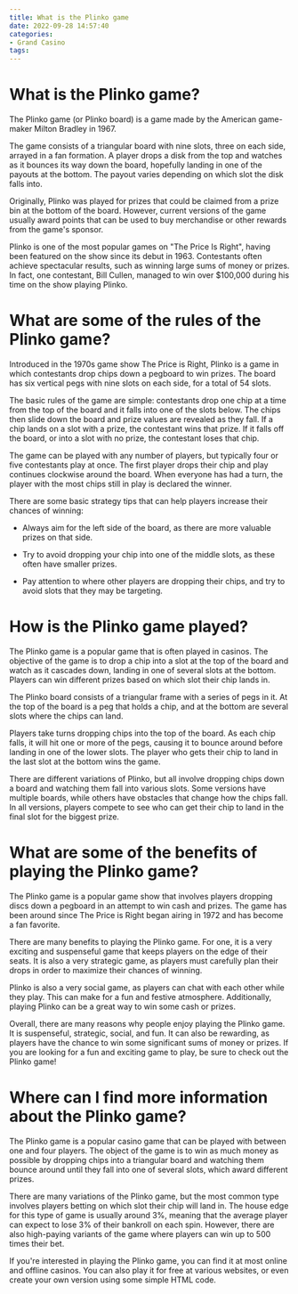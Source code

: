 ```yaml
---
title: What is the Plinko game
date: 2022-09-28 14:57:40
categories:
- Grand Casino
tags:
---
```



#  What is the Plinko game?

The Plinko game (or Plinko board) is a game made by the American game-maker Milton Bradley in 1967.

The game consists of a triangular board with nine slots, three on each side, arrayed in a fan formation. A player drops a disk from the top and watches as it bounces its way down the board, hopefully landing in one of the payouts at the bottom. The payout varies depending on which slot the disk falls into.

Originally, Plinko was played for prizes that could be claimed from a prize bin at the bottom of the board. However, current versions of the game usually award points that can be used to buy merchandise or other rewards from the game's sponsor.

Plinko is one of the most popular games on "The Price Is Right", having been featured on the show since its debut in 1963. Contestants often achieve spectacular results, such as winning large sums of money or prizes. In fact, one contestant, Bill Cullen, managed to win over $100,000 during his time on the show playing Plinko.

#  What are some of the rules of the Plinko game?

Introduced in the 1970s game show The Price is Right, Plinko is a game in which contestants drop chips down a pegboard to win prizes. The board has six vertical pegs with nine slots on each side, for a total of 54 slots.

The basic rules of the game are simple: contestants drop one chip at a time from the top of the board and it falls into one of the slots below. The chips then slide down the board and prize values are revealed as they fall. If a chip lands on a slot with a prize, the contestant wins that prize. If it falls off the board, or into a slot with no prize, the contestant loses that chip.

The game can be played with any number of players, but typically four or five contestants play at once. The first player drops their chip and play continues clockwise around the board. When everyone has had a turn, the player with the most chips still in play is declared the winner.

There are some basic strategy tips that can help players increase their chances of winning:

- Always aim for the left side of the board, as there are more valuable prizes on that side.

- Try to avoid dropping your chip into one of the middle slots, as these often have smaller prizes.

- Pay attention to where other players are dropping their chips, and try to avoid slots that they may be targeting.

#  How is the Plinko game played?

The Plinko game is a popular game that is often played in casinos. The objective of the game is to drop a chip into a slot at the top of the board and watch as it cascades down, landing in one of several slots at the bottom. Players can win different prizes based on which slot their chip lands in.

The Plinko board consists of a triangular frame with a series of pegs in it. At the top of the board is a peg that holds a chip, and at the bottom are several slots where the chips can land.

Players take turns dropping chips into the top of the board. As each chip falls, it will hit one or more of the pegs, causing it to bounce around before landing in one of the lower slots. The player who gets their chip to land in the last slot at the bottom wins the game.

There are different variations of Plinko, but all involve dropping chips down a board and watching them fall into various slots. Some versions have multiple boards, while others have obstacles that change how the chips fall. In all versions, players compete to see who can get their chip to land in the final slot for the biggest prize.

#  What are some of the benefits of playing the Plinko game?

The Plinko game is a popular game show that involves players dropping discs down a pegboard in an attempt to win cash and prizes. The game has been around since The Price is Right began airing in 1972 and has become a fan favorite.

There are many benefits to playing the Plinko game. For one, it is a very exciting and suspenseful game that keeps players on the edge of their seats. It is also a very strategic game, as players must carefully plan their drops in order to maximize their chances of winning.

Plinko is also a very social game, as players can chat with each other while they play. This can make for a fun and festive atmosphere. Additionally, playing Plinko can be a great way to win some cash or prizes.

Overall, there are many reasons why people enjoy playing the Plinko game. It is suspenseful, strategic, social, and fun. It can also be rewarding, as players have the chance to win some significant sums of money or prizes. If you are looking for a fun and exciting game to play, be sure to check out the Plinko game!

#  Where can I find more information about the Plinko game?

The Plinko game is a popular casino game that can be played with between one and four players. The object of the game is to win as much money as possible by dropping chips into a triangular board and watching them bounce around until they fall into one of several slots, which award different prizes.

There are many variations of the Plinko game, but the most common type involves players betting on which slot their chip will land in. The house edge for this type of game is usually around 3%, meaning that the average player can expect to lose 3% of their bankroll on each spin. However, there are also high-paying variants of the game where players can win up to 500 times their bet.

If you're interested in playing the Plinko game, you can find it at most online and offline casinos. You can also play it for free at various websites, or even create your own version using some simple HTML code.